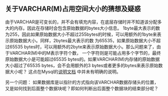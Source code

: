 ## 关于VARCHAR(M)占用空间大小的猜想及疑惑
由于VARCHAR是可变长的，并不会有填充内容，在底层存储时并不知道该分配多大的内存。因此在存储时会包含原始数据的bytes大小信息。
1byte最大表示的数为255，因此如果原始数据大小不超过255bytes的时候，可以用额外的1byte来表示原始数据大小。同样，2bytes最大表示的数
为65535，如果原始数据大小不超过65535 bytes时，可以用额外的2byte来表示原始数据大小。那么问题来了，由于VARCHAR(M)中的M表示字符个数，
一个字符则是可能占用多个字节的，最终原始数据大小是可能超过65535 bytes的。如果VARCHAR(M)内存储的原始数据
大小超过了65535 bytes，会不会用额外的3 bytes或者更多的bytes来表示原始数据大小呢？
这点在Mysql的[说明文档](/https://dev.mysql.com/doc/refman/5.7/en/storage-requirements.html#data-types-storage-reqs-strings)
中并未有明确的说明。

另一个问题：
如果数据库是以指针的方式指向该VARCHAR数据存储头的位置，又是如何找到后面整个数据块呢？即如何判断出后面整个数据块的结束部分呢？
